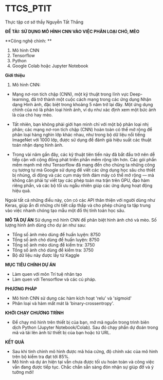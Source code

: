# TTCS_PTIT
Thực tập cơ sở thầy Nguyễn Tất Thắng

****ĐỀ TÀI: SỬ DỤNG MÔ HÌNH CNN VÀO VIỆC PHÂN LOẠI CHÓ, MÈO****

**Công nghệ chính: **
1. Mô hình CNN
2. Tensorflow
3. Python
4. Google Colab hoặc Jupyter Notebook

**Giới thiệu**
1. Mô hình CNN:
  - Mạng nơ-ron tích chập (CNN), một kỹ thuật trong lĩnh vực Deep-learning, đã trở thành một cuộc cách mạng trong các ứng dụng Nhận dạng Hình ảnh, đặc biệt trong khoảng 5 năm trở lại đây. Một ứng dụng chính của nó là phân loại hình ảnh, ví dụ như xác định xem một bức ảnh là của chó hay mèo.

  - Tất nhiên, bạn không phải giới hạn mình chỉ với một bộ phân loại nhị phân; các mạng nơ-ron tích chập (CNN) hoàn toàn có thể mở rộng để phân loại hàng nghìn lớp khác nhau, như trong bộ dữ liệu nổi tiếng ImageNet với 1000 lớp, được sử dụng để đánh giá hiệu suất các thuật toán nhận dạng hình ảnh.

  - Trong vài năm gần đây, các kỹ thuật tiên tiến này đã bắt đầu trở nên dễ tiếp cận với cộng đồng phát triển phần mềm rộng lớn hơn. Các gói phần mềm mạnh mẽ như Tensorflow đã mang đến cho chúng ta những công cụ tương tự mà Google sử dụng để viết các ứng dụng học sâu cho thiết bị nhúng, di động và các cụm máy tính đám mây có thể mở rộng — mà không cần phải tự viết tay các phép toán ma trận trên GPU, đạo hàm riêng phần, và các bộ tối ưu ngẫu nhiên giúp các ứng dụng hoạt động hiệu quả.

Ngoài tất cả những điều này, còn có các API thân thiện với người dùng như Keras, giúp ẩn đi những chi tiết cấp thấp và cho phép chúng ta tập trung vào việc nhanh chóng tạo mẫu một đồ thị tính toán học sâu.

**MÔ TẢ DỰ ÁN**
Sử dụng mô hình CNN để phân biệt hình ảnh chó và mèo. Số lượng hình ảnh dùng cho dự án như sau:
- Tổng số ảnh mèo dùng để huấn luyện: 8750
- Tổng số ảnh chó dùng để huấn luyện: 8750
- Tổng số ảnh mèo dùng để kiểm tra: 3750
- Tổng số ảnh chó dùng để kiểm tra: 3750
- Bộ dữ liệu này được lấy từ Kaggle

**MỤC TIÊU CHÍNH DỰ ÁN**
- Làm quen với môn Trí tuệ nhân tạo
- Làm quen với Tensorflow và các cú pháp.

**PHƯƠNG PHÁP**
- Mô hình CNN sử dụng các hàm kích hoạt 'relu' và 'sigmoid'
- Phân loại và hàm mất mát là 'binary-crossentropy'.

**KHỞI CHẠY CHƯƠNG TRÌNH**
- Để chạy mô hình trên thiết bị của bạn, mở mã nguồn trong trình biên dịch Python (Jupyter Notebook/Colab). Sau đó chạy phần dự đoán trong mã và tải lên ảnh từ thiết bị của bạn hoặc từ URL.

**KẾT QUẢ**
- Sau khi tinh chỉnh mô hình được mã hóa cứng, độ chính xác của mô hình trên bộ kiểm tra đạt tới 85%.
- Mô hình và dự án hiện tại vẫn chưa được tối ưu hoàn toàn và công việc vẫn đang được tiếp tục. Chắc chắn sẵn sàng đón nhận sự giúp đỡ và ý tưởng mới!

